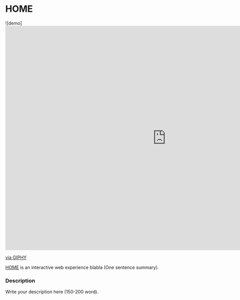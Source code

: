 # HOME

![demo]<iframe src="https://giphy.com/embed/WVFSuLvNSRAN1EBJQ2" width="1000" height="700" frameBorder="0" class="giphy-embed" allowFullScreen></iframe><p><a href="https://giphy.com/gifs/WVFSuLvNSRAN1EBJQ2">via GIPHY</a></p>

[HOME](https://lesleymoon.github.io/iml300/project-1/) is an interactive web experience blabla (One sentence summary).

### Description

Write your description here (150-200 word).
